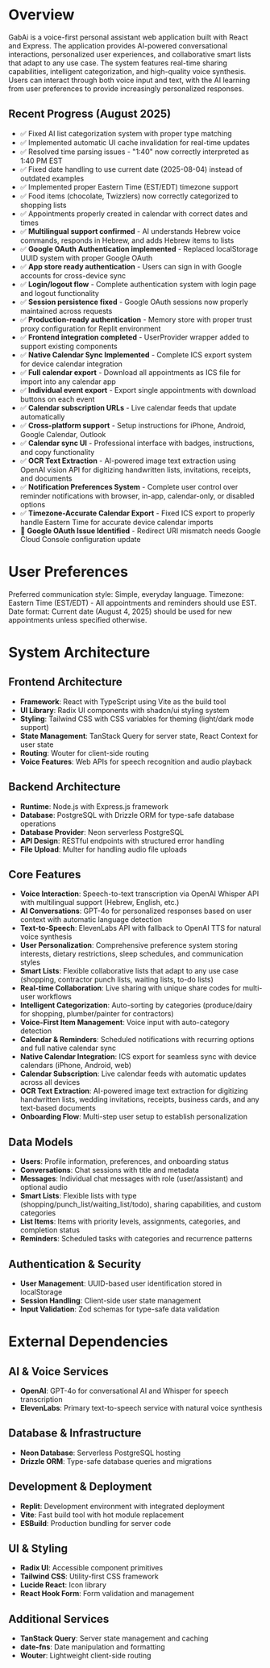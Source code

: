 # Overview

GabAi is a voice-first personal assistant web application built with React and Express. The application provides AI-powered conversational interactions, personalized user experiences, and collaborative smart lists that adapt to any use case. The system features real-time sharing capabilities, intelligent categorization, and high-quality voice synthesis. Users can interact through both voice input and text, with the AI learning from user preferences to provide increasingly personalized responses.

## Recent Progress (August 2025)
- ✅ Fixed AI list categorization system with proper type matching
- ✅ Implemented automatic UI cache invalidation for real-time updates
- ✅ Resolved time parsing issues - "1:40" now correctly interpreted as 1:40 PM EST
- ✅ Fixed date handling to use current date (2025-08-04) instead of outdated examples
- ✅ Implemented proper Eastern Time (EST/EDT) timezone support
- ✅ Food items (chocolate, Twizzlers) now correctly categorized to shopping lists
- ✅ Appointments properly created in calendar with correct dates and times
- ✅ **Multilingual support confirmed** - AI understands Hebrew voice commands, responds in Hebrew, and adds Hebrew items to lists
- ✅ **Google OAuth Authentication implemented** - Replaced localStorage UUID system with proper Google OAuth
- ✅ **App store ready authentication** - Users can sign in with Google accounts for cross-device sync
- ✅ **Login/logout flow** - Complete authentication system with login page and logout functionality
- ✅ **Session persistence fixed** - Google OAuth sessions now properly maintained across requests
- ✅ **Production-ready authentication** - Memory store with proper trust proxy configuration for Replit environment
- ✅ **Frontend integration completed** - UserProvider wrapper added to support existing components
- ✅ **Native Calendar Sync Implemented** - Complete ICS export system for device calendar integration
- ✅ **Full calendar export** - Download all appointments as ICS file for import into any calendar app
- ✅ **Individual event export** - Export single appointments with download buttons on each event
- ✅ **Calendar subscription URLs** - Live calendar feeds that update automatically
- ✅ **Cross-platform support** - Setup instructions for iPhone, Android, Google Calendar, Outlook
- ✅ **Calendar sync UI** - Professional interface with badges, instructions, and copy functionality
- ✅ **OCR Text Extraction** - AI-powered image text extraction using OpenAI vision API for digitizing handwritten lists, invitations, receipts, and documents
- ✅ **Notification Preferences System** - Complete user control over reminder notifications with browser, in-app, calendar-only, or disabled options
- ✅ **Timezone-Accurate Calendar Export** - Fixed ICS export to properly handle Eastern Time for accurate device calendar imports
- 🔧 **Google OAuth Issue Identified** - Redirect URI mismatch needs Google Cloud Console configuration update

# User Preferences

Preferred communication style: Simple, everyday language.
Timezone: Eastern Time (EST/EDT) - All appointments and reminders should use EST.
Date format: Current date (August 4, 2025) should be used for new appointments unless specified otherwise.

# System Architecture

## Frontend Architecture
- **Framework**: React with TypeScript using Vite as the build tool
- **UI Library**: Radix UI components with shadcn/ui styling system
- **Styling**: Tailwind CSS with CSS variables for theming (light/dark mode support)
- **State Management**: TanStack Query for server state, React Context for user state
- **Routing**: Wouter for client-side routing
- **Voice Features**: Web APIs for speech recognition and audio playback

## Backend Architecture
- **Runtime**: Node.js with Express.js framework
- **Database**: PostgreSQL with Drizzle ORM for type-safe database operations
- **Database Provider**: Neon serverless PostgreSQL
- **API Design**: RESTful endpoints with structured error handling
- **File Upload**: Multer for handling audio file uploads

## Core Features
- **Voice Interaction**: Speech-to-text transcription via OpenAI Whisper API with multilingual support (Hebrew, English, etc.)
- **AI Conversations**: GPT-4o for personalized responses based on user context with automatic language detection
- **Text-to-Speech**: ElevenLabs API with fallback to OpenAI TTS for natural voice synthesis
- **User Personalization**: Comprehensive preference system storing interests, dietary restrictions, sleep schedules, and communication styles
- **Smart Lists**: Flexible collaborative lists that adapt to any use case (shopping, contractor punch lists, waiting lists, to-do lists)
- **Real-time Collaboration**: Live sharing with unique share codes for multi-user workflows
- **Intelligent Categorization**: Auto-sorting by categories (produce/dairy for shopping, plumber/painter for contractors)
- **Voice-First Item Management**: Voice input with auto-category detection
- **Calendar & Reminders**: Scheduled notifications with recurring options and full native calendar sync
- **Native Calendar Integration**: ICS export for seamless sync with device calendars (iPhone, Android, web)
- **Calendar Subscription**: Live calendar feeds with automatic updates across all devices
- **OCR Text Extraction**: AI-powered image text extraction for digitizing handwritten lists, wedding invitations, receipts, business cards, and any text-based documents
- **Onboarding Flow**: Multi-step user setup to establish personalization

## Data Models
- **Users**: Profile information, preferences, and onboarding status
- **Conversations**: Chat sessions with title and metadata
- **Messages**: Individual chat messages with role (user/assistant) and optional audio
- **Smart Lists**: Flexible lists with type (shopping/punch_list/waiting_list/todo), sharing capabilities, and custom categories
- **List Items**: Items with priority levels, assignments, categories, and completion status
- **Reminders**: Scheduled tasks with categories and recurrence patterns

## Authentication & Security
- **User Management**: UUID-based user identification stored in localStorage
- **Session Handling**: Client-side user state management
- **Input Validation**: Zod schemas for type-safe data validation

# External Dependencies

## AI & Voice Services
- **OpenAI**: GPT-4o for conversational AI and Whisper for speech transcription
- **ElevenLabs**: Primary text-to-speech service with natural voice synthesis

## Database & Infrastructure
- **Neon Database**: Serverless PostgreSQL hosting
- **Drizzle ORM**: Type-safe database queries and migrations

## Development & Deployment
- **Replit**: Development environment with integrated deployment
- **Vite**: Fast build tool with hot module replacement
- **ESBuild**: Production bundling for server code

## UI & Styling
- **Radix UI**: Accessible component primitives
- **Tailwind CSS**: Utility-first CSS framework
- **Lucide React**: Icon library
- **React Hook Form**: Form validation and management

## Additional Services
- **TanStack Query**: Server state management and caching
- **date-fns**: Date manipulation and formatting
- **Wouter**: Lightweight client-side routing